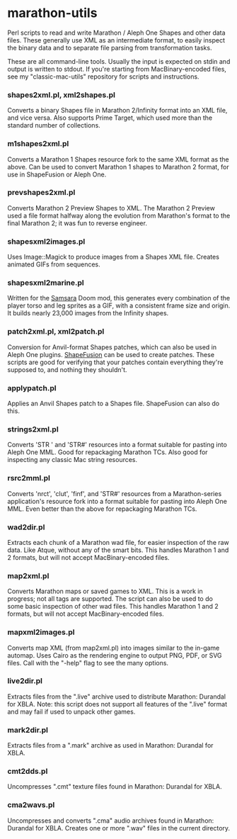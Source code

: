 marathon-utils
==============

Perl scripts to read and write Marathon / Aleph One Shapes and other data files. These generally use XML as an intermediate format, to easily inspect the binary data and to separate file parsing from transformation tasks.

These are all command-line tools. Usually the input is expected on stdin and output is written to stdout. If you're starting from MacBinary-encoded files, see my "classic-mac-utils" repository for scripts and instructions.

### shapes2xml.pl, xml2shapes.pl

Converts a binary Shapes file in Marathon 2/Infinity format into an XML file, and vice versa. Also supports Prime Target, which used more than the standard number of collections.

### m1shapes2xml.pl

Converts a Marathon 1 Shapes resource fork to the same XML format as the above. Can be used to convert Marathon 1 shapes to Marathon 2 format, for use in ShapeFusion or Aleph One.

### prevshapes2xml.pl

Converts Marathon 2 Preview Shapes to XML. The Marathon 2 Preview used a file format halfway along the evolution from Marathon's format to the final Marathon 2; it was fun to reverse engineer.

### shapesxml2images.pl

Uses Image::Magick to produce images from a Shapes XML file. Creates animated GIFs from sequences.

### shapesxml2marine.pl

Written for the [Samsara](http://forum.zdoom.org/viewtopic.php?f=19&t=33219) Doom mod, this generates every combination of the player torso and leg sprites as a GIF, with a consistent frame size and origin. It builds nearly 23,000 images from the Infinity shapes.

### patch2xml.pl, xml2patch.pl

Conversion for Anvil-format Shapes patches, which can also be used in Aleph One plugins. [ShapeFusion](http://shapefusion.sourceforge.net/) can be used to create patches. These scripts are good for verifying that your patches contain everything they're supposed to, and nothing they shouldn't.

### applypatch.pl

Applies an Anvil Shapes patch to a Shapes file. ShapeFusion can also do this.

### strings2xml.pl

Converts 'STR ' and 'STR#' resources into a format suitable for pasting into Aleph One MML. Good for repackaging Marathon TCs. Also good for inspecting any classic Mac string resources.

### rsrc2mml.pl

Converts 'nrct', 'clut', 'finf', and 'STR#' resources from a Marathon-series application's resource fork into a format suitable for pasting into Aleph One MML. Even better than the above for repackaging Marathon TCs.

### wad2dir.pl

Extracts each chunk of a Marathon wad file, for easier inspection of the raw data. Like Atque, without any of the smart bits. This handles Marathon 1 and 2 formats, but will not accept MacBinary-encoded files.

### map2xml.pl

Converts Marathon maps or saved games to XML. This is a work in progress; not all tags are supported. The script can also be used to do some basic inspection of other wad files. This handles Marathon 1 and 2 formats, but will not accept MacBinary-encoded files.

### mapxml2images.pl

Converts map XML (from map2xml.pl) into images similar to the in-game automap. Uses Cairo as the rendering engine to output PNG, PDF, or SVG files. Call with the "-help" flag to see the many options.

### live2dir.pl

Extracts files from the ".live" archive used to distribute Marathon: Durandal for XBLA. Note: this script does not support all features of the ".live" format and may fail if used to unpack other games.

### mark2dir.pl

Extracts files from a ".mark" archive as used in Marathon: Durandal for XBLA.

### cmt2dds.pl

Uncompresses ".cmt" texture files found in Marathon: Durandal for XBLA.

### cma2wavs.pl

Uncompresses and converts ".cma" audio archives found in Marathon: Durandal for XBLA. Creates one or more ".wav" files in the current directory.
